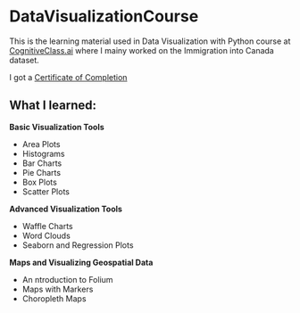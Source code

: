 # DataVisualizationCourse
This is the learning material used in Data Visualization with Python course at [CognitiveClass.ai](https://courses.cognitiveclass.ai/courses/)
where I mainy worked on the Immigration into Canada dataset.

I got a [Certificate of Completion](https://www.linkedin.com/in/paulonteri/)

## What I learned:

**Basic Visualization Tools**
- Area Plots
- Histograms
- Bar Charts
- Pie Charts
- Box Plots
- Scatter Plots

**Advanced Visualization Tools**
- Waffle Charts
- Word Clouds
- Seaborn and Regression Plots

**Maps and Visualizing Geospatial Data**
- An ntroduction to Folium
- Maps with Markers
- Choropleth Maps
